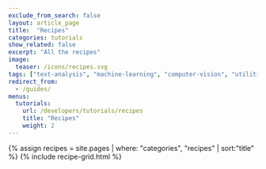 ```yaml
---
exclude_from_search: false
layout: article_page
title:  "Recipes"
categories: tutorials
show_related: false
excerpt: "All the recipes"
image:
  teaser: /icons/recipes.svg
tags: ["text-analysis", "machine-learning", "computer-vision", "utilities"]
redirect_from:
  - /guides/
menus:
  tutorials:
    url: /developers/tutorials/recipes
    title: "Recipes"
    weight: 2
---
```


{% assign recipes = site.pages | where: "categories", "recipes" | sort:"title" %}
{% include recipe-grid.html %}

